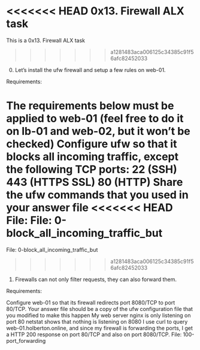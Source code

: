 <<<<<<< HEAD
0x13. Firewall ALX task
=======
This is a 0x13. Firewall ALX task
>>>>>>> a1281483aca006125c34385c91f56afc82452033

0. Let’s install the ufw firewall and setup a few rules on web-01.

Requirements:

The requirements below must be applied to web-01 (feel free to do it on lb-01 and web-02, but it won’t be checked)
Configure ufw so that it blocks all incoming traffic, except the following TCP ports:
22 (SSH)
443 (HTTPS SSL)
80 (HTTP)
Share the ufw commands that you used in your answer file
<<<<<<< HEAD
File: File: 0-block_all_incoming_traffic_but
=======
File: 0-block_all_incoming_traffic_but
>>>>>>> a1281483aca006125c34385c91f56afc82452033

1. Firewalls can not only filter requests, they can also forward them.

Requirements:

Configure web-01 so that its firewall redirects port 8080/TCP to port 80/TCP.
Your answer file should be a copy of the ufw configuration file that you modified to make this happen
My web server nginx is only listening on port 80
netstat shows that nothing is listening on 8080
I use curl to query web-01.holberton.online, and since my firewall is forwarding the ports, I get a HTTP 200 response on port 80/TCP and also on port 8080/TCP.
File: 100-port_forwarding
